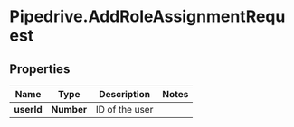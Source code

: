# Pipedrive.AddRoleAssignmentRequest

## Properties

Name | Type | Description | Notes
------------ | ------------- | ------------- | -------------
**userId** | **Number** | ID of the user | 


